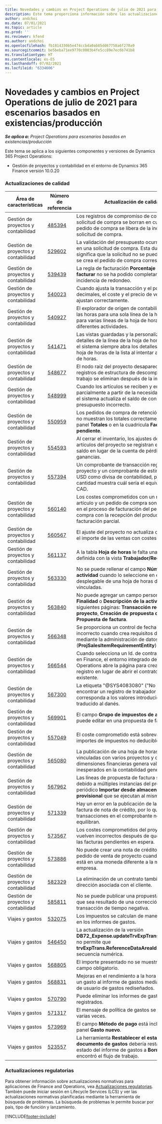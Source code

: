 ```yaml
---
title: Novedades y cambios en Project Operations de julio de 2021 para escenarios basados en existencias/producción
description: Este tema proporciona información sobre las actualizaciones de calidad disponibles en la versión de julio de 2021 de Project Operations para escenarios basados en existencias/producción.
author: andchoi
ms.date: 07/01/2021
ms.topic: article
ms.prod: ''
ms.reviewer: kfend
ms.author: andchoi
ms.openlocfilehash: fb1814330b5e474ccbda0ab85dd67758a6f270a9
ms.sourcegitcommit: be5beba71ee9770c0083b4fe5cc89e7ec6b741b8
ms.translationtype: HT
ms.contentlocale: es-ES
ms.lasthandoff: 07/02/2021
ms.locfileid: "6334606"
---
```

# <a name="whats-new-or-changed-in-project-operations-july-2021-for-stockedproduction-based-scenarios"></a>Novedades y cambios en Project Operations de julio de 2021 para escenarios basados en existencias/producción

_**Se aplica a:** Project Operations para escenarios basados en existencias/producción_

Este tema se aplica a los siguientes componentes y versiones de Dynamics 365 Project Operations:

- Gestión de proyectos y contabilidad en el entorno de Dynamics 365 Finance versión 10.0.20
 
### <a name="quality-updates"></a>Actualizaciones de calidad
                                                                                                                                                                                  
| Área de características                      | Número de referencia| Actualización de calidad                                                                                                                                                                          |
|-----------------------------------|--------|---------------------------------------------------------------------------------------------------------------------------------------------------------------------------------|
| Gestión de proyectos y contabilidad | [485394](https://fix.lcs.dynamics.com/Issue/Details/?bugId=485394) | Los registros de compromiso de costes de una solicitud de compra se borran en cuanto el pedido de compra se libera de la incidencia de la solicitud de compra.                                                                           |
| Gestión de proyectos y contabilidad | [529602](https://fix.lcs.dynamics.com/Issue/Details/?bugId=529602) | La validación del presupuesto ocurre dos veces en una solicitud de compra. Esta duplicación significa que la solicitud no se puede cerrar y no se crea el pedido de compra correspondiente.                                                                                                                        |
| Gestión de proyectos y contabilidad | [539439](https://fix.lcs.dynamics.com/Issue/Details/?bugId=539439) | La regla de facturación **Porcentaje sobre el que facturar** no se ha podido completar por una incidencia de redondeo.                                                                              |
| Gestión de proyectos y contabilidad | [540023](https://fix.lcs.dynamics.com/Issue/Details/?bugId=540023) | Cuando ajusta la transacción y el porcentaje tiene decimales, el coste y el precio de venta no se ajustan correctamente.                                      |
| Gestión de proyectos y contabilidad | [540927](https://fix.lcs.dynamics.com/Issue/Details/?bugId=540927) | El explorador de origen de contabilidad muestra las horas para una sola línea de la hoja de horas para varias líneas de la hoja de horas con diferentes actividades.                                      |
| Gestión de proyectos y contabilidad | [541471](https://fix.lcs.dynamics.com/Issue/Details/?bugId=541471) | Las vistas guardadas y la personalización de los detalles de la línea de la hoja de horas hacen que el sistema siempre abra los detalles de la primera hoja de horas de la lista al intentar abrir una hoja de horas.  |
| Gestión de proyectos y contabilidad | [548677](https://fix.lcs.dynamics.com/Issue/Details/?bugId=548677) | El nodo raíz del proyecto desaparece y los registros de estructura de descomposición de trabajo se eliminan después de la importación.                                                                                             |
| Gestión de proyectos y contabilidad | [548999](https://fix.lcs.dynamics.com/Issue/Details/?bugId=548999) | Cuando los artículos se reciben y emiten parcialmente a partir de la necesidad de artículos, el sistema actualiza el saldo de consumo de presupuesto incorrecto. |
| Gestión de proyectos y contabilidad | [550959](https://fix.lcs.dynamics.com/Issue/Details/?bugId=550959) | Los pedidos de compra de retención del proyecto no muestran los totales correctamente en el panel **Totales** o en la cuadrícula **Factura pendiente**.                                                                  |
| Gestión de proyectos y contabilidad | [554593](https://fix.lcs.dynamics.com/Issue/Details/?bugId=554593) | Al cerrar el inventario, los ajustes de coste de los artículos del proyecto se registran en la cuenta de saldo en lugar de la cuenta de pérdidas y ganancias.                                                            |
| Gestión de proyectos y contabilidad | [557394](https://fix.lcs.dynamics.com/Issue/Details/?bugId=557394) | Un comprobante de transacción registrado en el proyecto y un comprobante de estimación utilizan USD como divisa de contabilidad, pero la cantidad muestra cuál sería el equivalente en CAD.              |
| Gestión de proyectos y contabilidad | [560140](https://fix.lcs.dynamics.com/Issue/Details/?bugId=560140) | Los costes comprometidos con un requisito de artículo y un pedido de compra son incorrectos en el proceso de facturación del pedido de compra con la recepción del producto parcial y la facturación parcial.       |
| Gestión de proyectos y contabilidad | [560567](https://fix.lcs.dynamics.com/Issue/Details/?bugId=560567) | El ajuste del proyecto no actualiza correctamente el importe de las ventas con costes indirectos.                                                                                    |
| Gestión de proyectos y contabilidad | [561137](https://fix.lcs.dynamics.com/Issue/Details/?bugId=561137) | A la tabla **Hoja de horas** le falta una relación definida con la vista **Trabajador/Recurso**.                                                                                   |
| Gestión de proyectos y contabilidad | [563330](https://fix.lcs.dynamics.com/Issue/Details/?bugId=563330) | No se puede rellenar el campo **Número de actividad** cuando lo seleccione en el menú desplegable de una hoja de horas de empresas vinculadas.                                                                 |
| Gestión de proyectos y contabilidad | [563840](https://fix.lcs.dynamics.com/Issue/Details/?bugId=563840) | No puede agregar un campo personalizado **Finalidad** o **Descripción de la actividad** a las siguientes páginas: **Transacción registrada del proyecto**, **Creación de propuesta de factura** o **Propuesta de factura**.  |
| Gestión de proyectos y contabilidad | [566348](https://fix.lcs.dynamics.com/Issue/Details/?bugId=566348) | Se proporciona un control de fecha de entrega incorrecto cuando crea requisitos de artículo mediante la administración de datos (**ProjSalesItemRequirementEntity**).                                              |
| Gestión de proyectos y contabilidad | [566544](https://fix.lcs.dynamics.com/Issue/Details/?bugId=566544) | Cuando selecciona un Id. de contrato de proyecto en Finance, el entorno integrado de Project Operations abre la página para crear un nuevo registro en lugar de abrir el contrato de proyecto existente.                                                                                                                 |
| Gestión de proyectos y contabilidad | [567300](https://fix.lcs.dynamics.com/Issue/Details/?bugId=567300) |  La etiqueta "@SYS4083080" ("No se puede encontrar un registro de trabajador único que corresponda a los valores introducidos") no se ha traducido al danés.                                |
| Gestión de proyectos y contabilidad | [569901](https://fix.lcs.dynamics.com/Issue/Details/?bugId=569901) | El campo **Grupo de impuestos de artículos** no se puede editar en una propuesta de factura.                                                                               |
| Gestión de proyectos y contabilidad | [557049](https://fix.lcs.dynamics.com/Issue/Details/?bugId=557049) | El coste comprometido está sobrevalorado con importes de impuestos no deducibles.                                                                                                    |
| Gestión de proyectos y contabilidad | [565080](https://fix.lcs.dynamics.com/Issue/Details/?bugId=565080) | La publicación de una hoja de horas de empresas vinculadas con varios proyectos y diferentes dimensiones financieras genera valores inesperados en la contabilidad general.                             |
| Gestión de proyectos y contabilidad | [567962](https://fix.lcs.dynamics.com/Issue/Details/?bugId=567962) | Las líneas de propuesta de factura se duplican debido a múltiples instancias del proceso periódico **Importar desde almacenamiento provisional** que se ejecutan al mismo tiempo.                                      |
| Gestión de proyectos y contabilidad | [571339](https://fix.lcs.dynamics.com/Issue/Details/?bugId=571339) | Hay un error en la publicación de la propuesta de factura de nota de crédito, por lo que las transacciones en el comprobante no se equilibran.    |
| Gestión de proyectos y contabilidad | [573567](https://fix.lcs.dynamics.com/Issue/Details/?bugId=573567) | Los costes comprometidos del proyecto se vuelven incorrectos después de que se liberen las facturas pendientes en espera.                                                                             |
| Gestión de proyectos y contabilidad | [573886](https://fix.lcs.dynamics.com/Issue/Details/?bugId=573886) | No puede crear una nota de crédito para un pedido de venta de proyecto cuando el impuesto está en una moneda diferente a la moneda de la empresa.                                      |
| Gestión de proyectos y contabilidad | [582329](https://fix.lcs.dynamics.com/Issue/Details/?bugId=582329) | La eliminación de un contrato también elimina la dirección asociada con el cliente.                                                                                     |
| Gestión de proyectos y contabilidad | [585811](https://fix.lcs.dynamics.com/Issue/Details/?bugId=585811) | No se puede publicar una propuesta de factura que sea resultado de una corrección de transacción de tiempo negativa.                                                                    |
| Viajes y gastos                  | [532075](https://fix.lcs.dynamics.com/Issue/Details/?bugId=532075) | Los impuestos se calculan de manera diferente en los informes de gastos.                                                                                                                  |
| Viajes y gastos                  | [546450](https://fix.lcs.dynamics.com/Issue/Details/?bugId=546450) | La actualización de la versión **DB72_Expense.updateTrvExpTransProjTransId()** no permite que **trvExpTrans.ReferenceDataAreaId** cree la nueva secuencia numérica.                    |
| Viajes y gastos                  | [568805](https://fix.lcs.dynamics.com/Issue/Details/?bugId=568805) | El importe presentado no se muestra con el campo obligatorio.                                                                                                             |
| Viajes y gastos                  | [568831](https://fix.lcs.dynamics.com/Issue/Details/?bugId=568831) | Mejoras en el rendimiento a la hora de adjuntar un gasto al informe de gastos mediante la interfaz de usuario de gastos rediseñados.                                                            |
| Viajes y gastos                  | [570790](https://fix.lcs.dynamics.com/Issue/Details/?bugId=570790) | Puede eliminar los informes de gastos registrados.                                                                                           |
| Viajes y gastos                  | [571317](https://fix.lcs.dynamics.com/Issue/Details/?bugId=571317) | El mensaje de política de gastos se muestra varias veces.                                                                                                       |
| Viajes y gastos                  | [573969](https://fix.lcs.dynamics.com/Issue/Details/?bugId=573969) | El campo **Método de pago** está incluido en el panel **Gasto nuevo**.                                                                                                      |
| Viajes y gastos                  | [523557](https://fix.lcs.dynamics.com/Issue/Details/?bugId=523557) | La herramienta **Restablecer el estado del documento de gastos** debería restablecer el estado del informe de gastos a **Borrador** si no se encontró el flujo de trabajo. 

### <a name="regulatory-updates"></a>Actualizaciones regulatorias
Para obtener información sobre actualizaciones normativas para aplicaciones de Finance and Operations, vea [Actualizaciones regulatorias](/dynamics365/finance/localizations/regulatory-updates). También puede iniciar sesión en Lifecycle Services (LCS) y ver las actualizaciones normativas planificadas mediante la herramienta de búsqueda de problemas. La búsqueda de problemas le permite buscar por país, tipo de función y lanzamiento.


[!INCLUDE[footer-include](../../includes/footer-banner.md)]
